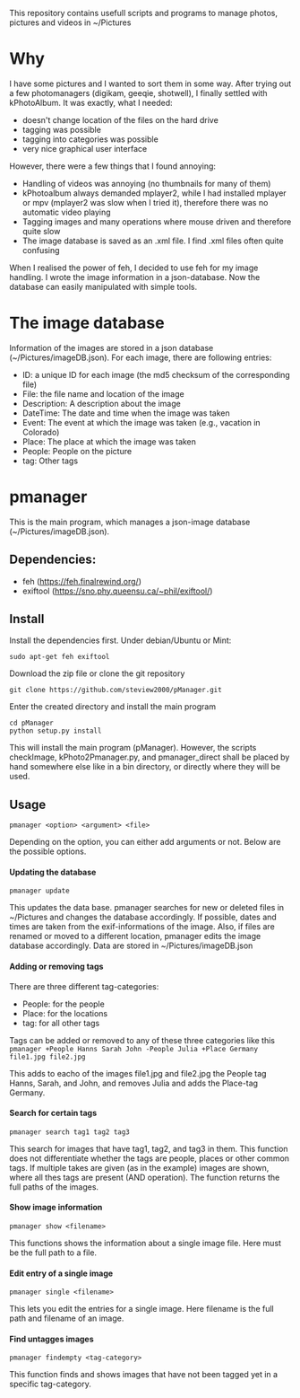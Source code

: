 This repository contains usefull scripts and programs to manage photos, pictures and videos in ~/Pictures

# Why

I have some pictures and I wanted to sort them in some way. After trying out a few photomanagers
(digikam,  geeqie, shotwell), I finally settled with kPhotoAlbum. It was exactly, what I needed:
	
 - doesn't change location of the files on the hard drive
 - tagging was possible
 - tagging into categories was possible
 - very nice graphical user interface

However, there were a few things that I found annoying:

 - Handling of videos was annoying (no thumbnails for many of them)
 - kPhotoalbum always demanded mplayer2, while I had installed mplayer or mpv (mplayer2 was slow when I tried it), therefore there was no automatic video playing
 - Tagging images and many operations where mouse driven and therefore quite slow
 - The image database is saved as an .xml file. I find .xml files often quite confusing

When I realised the power of feh, I decided to use feh for my image handling. I wrote the image
information in a json-database. Now the database can easily manipulated with simple tools.

# The image database
Information of the images are stored in a json database (~/Pictures/imageDB.json). For each image,
there are following entries:
 - ID:	 		a unique ID for each image (the md5 checksum of the corresponding file)
 - File: 		the file name and location of the image 
 - Description: A description about the image
 - DateTime:	The date and time when the image was taken
 - Event:		The event at which the image was taken (e.g., vacation in Colorado)
 - Place:		The place at which the image was taken 
 - People:		People on the picture
 - tag:			Other tags

# pmanager
This is the main program, which manages a json-image database (~/Pictures/imageDB.json). 


## Dependencies:
 - feh (https://feh.finalrewind.org/)
 - exiftool (https://sno.phy.queensu.ca/~phil/exiftool/)

## Install
Install the dependencies first. Under debian/Ubuntu or Mint:

```sudo apt-get feh exiftool```

Download the zip file or clone the git repository

```git clone https://github.com/steview2000/pManager.git```

Enter the created directory and install the main program

```
cd pManager
python setup.py install
```

This will install the main program (pManager). However, the scripts checkImage, kPhoto2Pmanager.py,
and pmanager_direct shall be placed by hand somewhere else like in a bin directory, or directly where
they will be used.


## Usage

```pmanager <option> <argument> <file>```

Depending on the option, you can either add arguments or not. Below are the possible options.

#### Updating the database

```pmanager update```

This updates the data base. pmanager searches for new or deleted files in ~/Pictures and changes the
database accordingly. If possible, dates and times are taken from the exif-informations of the image.
Also, if files are renamed or moved to a different location, pmanager edits the image database
accordingly. Data are stored in ~/Pictures/imageDB.json

#### Adding or removing tags
There are three different tag-categories:

 - People: for the people
 - Place:  for the locations
 - tag:	  for all other tags

Tags can be added or removed to any of these three categories like this
```pmanager +People Hanns Sarah John -People Julia +Place Germany file1.jpg file2.jpg```

This adds to eacho of the images file1.jpg and file2.jpg the People tag Hanns, Sarah, and John, and
removes Julia and adds the Place-tag Germany.

#### Search for certain tags

```pmanager search tag1 tag2 tag3```

This search for images that have tag1, tag2, and tag3 in them. This function does not differentiate
whether the tags are people, places or other common tags. If multiple takes are given (as in the
example) images are shown, where all thes tags are present (AND operation). The function returns the
full paths of the images.

#### Show image information

```pmanager show <filename>```

This functions shows the information about a single image file. Here <filename> must be the full
path to a file.

#### Edit entry of a single image

```pmanager single <filename>```

This lets you edit the entries for a single image. Here filename is the full path and filename of an
image.

#### Find untagges images

```pmanager findempty <tag-category>```

This function finds and shows images that have not been tagged yet in a specific tag-category.


	


